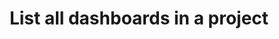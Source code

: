 ---
title: List all dashboards in a project
api:
  file: bazel-binopenapiopenapiopenapiopenapi.swagger.json
  operationId: ListDashboards
hidden: false
---